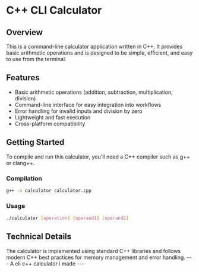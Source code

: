 # C++ CLI Calculator

## Overview
This is a command-line calculator application written in C++. It provides basic arithmetic operations and is designed to be simple, efficient, and easy to use from the terminal.

## Features
- Basic arithmetic operations (addition, subtraction, multiplication, division)
- Command-line interface for easy integration into workflows
- Error handling for invalid inputs and division by zero
- Lightweight and fast execution
- Cross-platform compatibility

## Getting Started
To compile and run this calculator, you'll need a C++ compiler such as g++ or clang++.

### Compilation
```bash
g++ -o calculator calculator.cpp
```

### Usage
```bash
./calculator [operation] [operand1] [operand2]
```

## Technical Details
The calculator is implemented using standard C++ libraries and follows modern C++ best practices for memory management and error handling.
--- A cli c++ calculator i made ---
